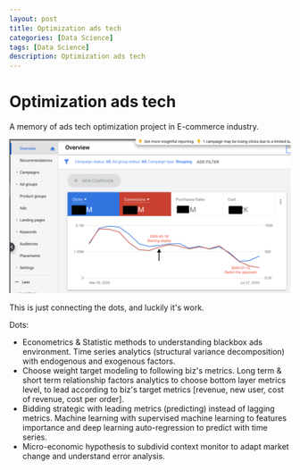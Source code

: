 ```yaml
---
layout: post
title: Optimization ads tech
categories: [Data Science]
tags: [Data Science]
description: Optimization ads tech
---
```


# Optimization ads tech

A memory of ads tech optimization project in E-commerce industry.

![Google ads](/pictures/Ads_tech_optimize.png)

This is just connecting the dots, and luckily it's work.

Dots:
- Econometrics & Statistic methods to understanding blackbox ads environment. Time series analytics (structural variance decomposition) with endogenous and exogenous factors.
- Choose weight target modeling to following biz's metrics. Long term & short term relationship factors analytics to choose bottom layer metrics level, to lead according to biz's target metrics [revenue, new user, cost of revenue, cost per order].
- Bidding strategic with leading metrics (predicting) instead of lagging metrics. Machine learning with supervised machine learning to features importance and deep learning auto-regression to predict with time series.
- Micro-economic hypothesis to subdivid context monitor to adapt market change and understand error analysis.


